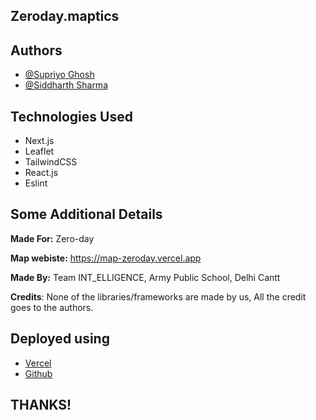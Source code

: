 ## Zeroday.maptics

## Authors

- [@Supriyo Ghosh](https://github.com/SpywarePersues)
- [@Siddharth Sharma](https://github.com/JadugarKalakaboola)

## Technologies Used

- Next.js
- Leaflet
- TailwindCSS
- React.js
- Eslint

## Some Additional Details

**Made For:** Zero-day

**Map webiste:** https://map-zeroday.vercel.app

**Made By:** Team INT_ELLIGENCE, Army Public School, Delhi Cantt

**Credits**: None of the libraries/frameworks are made by us, All the credit goes to the authors.

## Deployed using

- [Vercel](https://vercel.com)
- [Github](https://github.com)

## THANKS!
